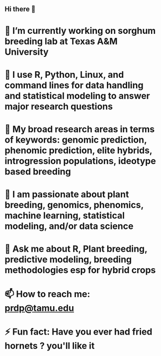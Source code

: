 ## Hi there 👋
# 🔭 I’m currently working on sorghum breeding lab at Texas A&M University
# 🌱 I use R, Python, Linux, and command lines for data handling and statistical modeling to answer major research questions
# 🌱 My broad research areas in terms of keywords: genomic prediction, phenomic prediction, elite hybrids, introgression populations, ideotype based breeding
# 👯 I am passionate about plant breeding, genomics, phenomics, machine learning, statistical modeling, and/or data science
# 💬 Ask me about R, Plant breeding, predictive modeling, breeding methodologies esp for hybrid crops
# 📫 How to reach me: prdp@tamu.edu
# ⚡ Fun fact: Have you ever had fried hornets ? you'll like it


<!--
**sapkotapradip/sapkotapradip** is a ✨ _special_ ✨ repository because its `README.md` (this file) appears on your GitHub profile.

Here are some ideas to get you started:

- 🔭 I’m currently working on sorghum breeding lab at Texas A&M University
- 🌱 I’m currently proficient in R, Python, Linux, and command lines for data handling
- 👯 I’m looking to collaborate on plant breeding, genomics, machine learning, statistical modeling, and/or data science
- 💬 Ask me about R, Plant breeding, predictive modeling
- 📫 How to reach me: prdp@tamu.edu
- ⚡ Fun fact: Have you ever have fried hornets, you'll like it ? 
-->
